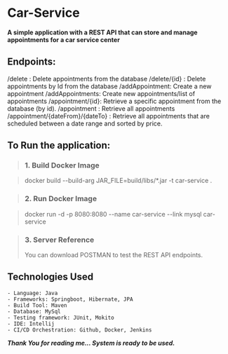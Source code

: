# Car-Service
**A simple application with a REST API that can store and manage appointments for a car service center**

## Endpoints:
/delete : Delete appointments from the database
/delete/{id} : Delete appointments by Id from the database
/addAppointment: Create a new appointment
/addAppointments: Create new appointments/list of appointments
/appointment/{id}: Retrieve a specific appointment from the database (by id).
/appointment : Retrieve all appointments
/appointment/{dateFrom}/{dateTo} : Retrieve all appointments that are scheduled between a date range and sorted by price.
## To Run the application:

> ### 1. Build Docker Image
  
  > docker build --build-arg JAR_FILE=build/libs/\*.jar -t car-service .

> ### 2. Run Docker Image

 > docker run -d -p 8080:8080 --name car-service --link mysql car-service

> ### 3. Server Reference
  > You can download POSTMAN to test the REST API endpoints.

 ## Technologies Used
    - Language: Java
    - Frameworks: Springboot, Hibernate, JPA
    - Build Tool: Maven
    - Database: MySql
    - Testing framework: JUnit, Mokito
    - IDE: Intellij
    - CI/CD Orchestration: Github, Docker, Jenkins

***Thank You for reading me... System is ready to be used.***
